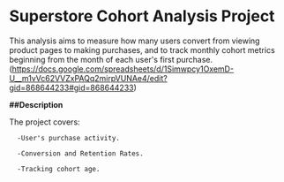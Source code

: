 # Superstore Cohort Analysis Project
  This analysis aims to measure how many users convert from viewing product pages to making purchases, and to track monthly cohort metrics beginning from the month of each user's first purchase.										(https://docs.google.com/spreadsheets/d/1Simwpcy1OxemD-U__m1vVc62VVZxPAQq2mirpVUNAe4/edit?gid=868644233#gid=868644233)

**##Description**

  The project covers:
    
      -User's purchase activity.
      
      -Conversion and Retention Rates.
      
      -Tracking cohort age.
